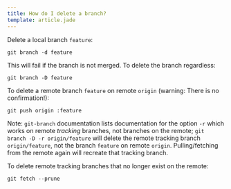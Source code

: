 ```yaml
---
title: How do I delete a branch?
template: article.jade
---
```


Delete a local branch `feature`:

    git branch -d feature
    
This will fail if the branch is not merged. To delete the branch regardless:

    git branch -D feature
    
To delete a remote branch `feature` on remote `origin` (warning: There is no confirmation!):
 
    git push origin :feature

Note: `git-branch` documentation lists documentation for the option `-r` which works on remote *tracking* branches, not
branches on the remote; `git branch -D -r origin/feature` will delete the remote tracking branch `origin/feature`, 
not the branch `feature` on remote `origin`. Pulling/fetching from the remote again will recreate that tracking branch.

To delete remote tracking branches that no longer exist on the remote:

    git fetch --prune
